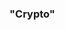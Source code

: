 <h3 dir="auto">
  <a id="user-content-crypto" class="anchor" aria-hidden="true" href="#crypto"> </a>
  "Crypto"
</h3>
  
